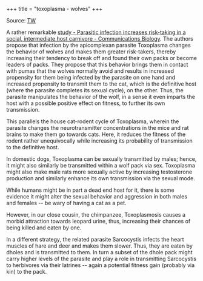 +++
title = "toxoplasma - wolves"
+++

Source: [TW](https://threadreaderapp.com/thread/1596347480752496641.html)


A rather remarkable [study - Parasitic infection increases risk-taking in a social, intermediate host carnivore - Communications Biology](https://www.nature.com/articles/s42003-022-04122-0). The authors propose that infection by the apicomplexan parasite Toxoplasma changes the behavior of wolves and makes them greater risk-takers, thereby increasing their tendency to break off and found their own packs or become leaders of packs. They propose that this behavior brings them in contact with pumas that the wolves normally avoid and results in increased propensity for them being infected by the parasite on one hand and increased propensity to transmit them to the cat, which is the definitive host (where the parasite completes its sexual cycle), on the other. Thus, the parasite manipulates the behavior of the wolf, in a sense it even imparts the host with a possible positive effect on fitness, to further its own transmission.

This parallels the house cat-rodent cycle of Toxoplasma, wherein the parasite changes the neurotransmitter concentrations in the mice and rat brains to make them go towards cats. Here, it reduces the fitness of the rodent rather unequivocally while increasing its probability of transmission to the definitive host. 

In domestic dogs, Toxoplasma can be sexually transmitted by males; hence, it might also similarly be transmitted within a wolf pack via sex. Toxoplasma might also make male rats more sexually active by increasing testosterone production and similarly enhance its own transmission via the sexual mode. 

While humans might be in part a dead end host for it, there is some evidence it might alter the sexual behavior and aggression in both males and females -- be wary of having a cat as a pet. 

However, in our close cousin, the chimpanzee, Toxoplasmosis causes a morbid attraction towards leopard urine, thus, increasing their chances of being killed and eaten by one. 

In a different strategy, the related parasite Sarcocystis infects the heart muscles of hare and deer and makes them slower. Thus, they are eaten by dholes and is transmitted to them. In turn a subset of the dhole pack might carry higher levels of the parasite and play a role in transmitting Sarcocystis to herbivores via their latrines -- again a potential fitness gain (probably via kin) to the pack. 

